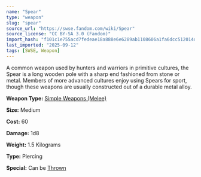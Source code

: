 ```yaml
---
name: "Spear"
type: "weapon"
slug: "spear"
source_url: "https://swse.fandom.com/wiki/Spear"
source_license: "CC BY-SA 3.0 (Fandom)"
import_hash: "f101c1e755acd7fedeae18a888e6e6289ab1108606a1fa6dcc512014d587fbf0"
last_imported: "2025-09-12"
tags: [SWSE, Weapon]
---
```

A common weapon used by hunters and warriors in primitive cultures, the Spear is a long wooden pole with a sharp end fashioned from stone or metal. Members of more advanced cultures enjoy using Spears for sport, though these weapons are usually constructed out of a durable metal alloy. 

**Weapon Type:** [Simple Weapons (Melee)](https://swse.fandom.com/wiki/Simple_Weapons_(Melee))

**Size:** Medium

**Cost:** 60

**Damage:** 1d8

**Weight:** 1.5 Kilograms

**Type:** Piercing

**Special:** Can be [Thrown](https://swse.fandom.com/wiki/Thrown)